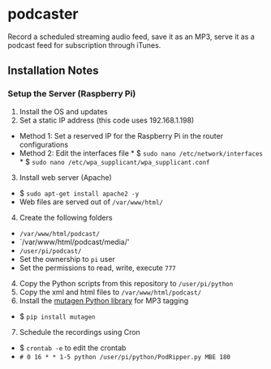 # podcaster
Record a scheduled streaming audio feed, save it as an MP3, serve it as a podcast feed for subscription through iTunes.

## Installation Notes

### Setup the Server (Raspberry Pi)

1.  Install the OS and updates
2.  Set a static IP address (this code uses 192.168.1.198)
  *  Method 1:  Set a reserved IP for the Raspberry Pi in the router configurations
  *  Method 2:  Edit the interfaces file
    *  $ `sudo nano /etc/network/interfaces`
    *  $ `sudo nano /etc/wpa_supplicant/wpa_supplicant.conf`
3.  Install web server (Apache)
  *  $ `sudo apt-get install apache2 -y`
  *  Web files are served out of `/var/www/html/`
4.  Create the following folders
  *  `/var/www/html/podcast/`
  *  `/var/www/html/podcast/media/'
  *  `/user/pi/podcast/`
  *  Set the ownership to `pi` user
  *  Set the permissions to read, write, execute `777`
4.  Copy the Python scripts from this repository to `/user/pi/python`
5.  Copy the xml and html files to `/var/www/html/podcast/`
6.  Install the [mutagen Python library](https://pypi.python.org/pypi/mutagen) for MP3 tagging
  *  $ `pip install mutagen`
7.  Schedule the recordings using Cron
  *  $ `crontab -e` to edit the crontab
  *  `# 0 16 * * 1-5 python /user/pi/python/PodRipper.py MBE 180`
  
